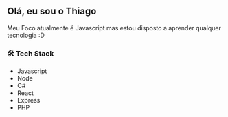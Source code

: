## Olá, eu sou o Thiago

Meu Foco atualmente é Javascript mas estou disposto a aprender qualquer tecnologia :D

### 🛠 Tech Stack
- Javascript
- Node
- C#
- React
- Express
- PHP


<!---
th-js/th-js is a ✨ special ✨ repository because its `README.md` (this file) appears on your GitHub profile.
You can click the Preview link to take a look at your changes.
--->
